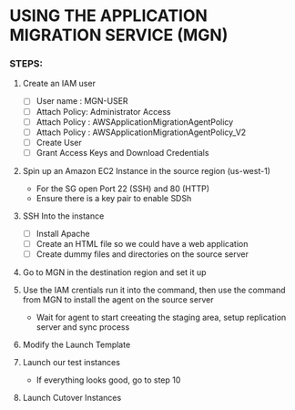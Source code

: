 # USING THE APPLICATION MIGRATION SERVICE (MGN)

### STEPS:
1. Create an IAM user 
   - [ ] User name : MGN-USER
   - [ ] Attach Policy: Administrator Access
   - [ ] Attach Policy : AWSApplicationMigrationAgentPolicy
   - [ ] Attach Policy : AWSApplicationMigrationAgentPolicy_V2
   - [ ] Create User
   - [ ] Grant Access Keys and Download Credentials
     <br>
2. Spin up an Amazon EC2 Instance in the source region (us-west-1)
   - For the SG open Port 22 (SSH) and 80 (HTTP)
   - Ensure there is a key pair to enable SDSh
     
4. SSH Into the instance <br>
   - [ ]  Install Apache
   - [ ]  Create an HTML file so we could have a web application
   - [ ]  Create dummy files and directories on the source server
5. Go to MGN in the destination region and set it up
6. Use the IAM crentials run it into the command, then use the command from MGN to install the agent on the source server
   - Wait for agent to start creeating the staging area, setup replication server and sync process
7. Modify the Launch Template
8. Launch our test instances
   - If everything looks good, go to step 10
9. Launch Cutover Instances
